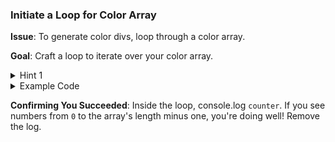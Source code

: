 ### **Initiate a Loop for Color Array**

**Issue**: To generate color divs, loop through a color array.

**Goal**: Craft a loop to iterate over your color array.

<details>
<summary>Hint 1</summary>
A `for` loop should work well here.
</details>

<details>
<summary>Example Code</summary>

Adjust the placeholder names.

```javascript
for (let counter = 0; counter < colorList.length; counter++) {
  // Your code here
}
```

</details>

**Confirming You Succeeded**: Inside the loop, console.log `counter`. If you see numbers from `0` to the array's length minus one, you're doing well! Remove the log.
